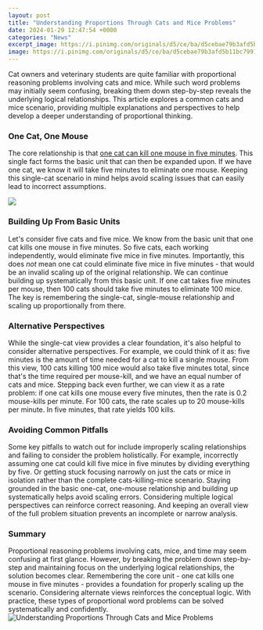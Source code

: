 ```yaml
---
layout: post
title: "Understanding Proportions Through Cats and Mice Problems"
date: 2024-01-29 12:47:54 +0000
categories: "News"
excerpt_image: https://i.pinimg.com/originals/d5/ce/ba/d5cebae79b3afd5b11bc7991b0a29e48.png
image: https://i.pinimg.com/originals/d5/ce/ba/d5cebae79b3afd5b11bc7991b0a29e48.png
---
```


Cat owners and veterinary students are quite familiar with proportional reasoning problems involving cats and mice. While such word problems may initially seem confusing, breaking them down step-by-step reveals the underlying logical relationships. This article explores a common cats and mice scenario, providing multiple explanations and perspectives to help develop a deeper understanding of proportional thinking.
### One Cat, One Mouse
The core relationship is that [one cat can kill one mouse in five minutes](https://yt.io.vn/collection/adkinson). This single fact forms the basic unit that can then be expanded upon. If we have one cat, we know it will take five minutes to eliminate one mouse. Keeping this single-cat scenario in mind helps avoid scaling issues that can easily lead to incorrect assumptions.

![](http://3.bp.blogspot.com/-pnLovBeZGEk/Tqc7xzpBfHI/AAAAAAAAAVc/Wj_d8eHLoZc/s1600/Left+Proportions.jpg)
### Building Up From Basic Units 
Let's consider five cats and five mice. We know from the basic unit that one cat kills one mouse in five minutes. So five cats, each working independently, would eliminate five mice in five minutes. Importantly, this does _not_ mean one cat could eliminate five mice in five minutes - that would be an invalid scaling up of the original relationship. 
We can continue building up systematically from this basic unit. If one cat takes five minutes per mouse, then 100 cats should take five minutes to eliminate 100 mice. The key is remembering the single-cat, single-mouse relationship and scaling up proportionally from there.
### Alternative Perspectives 
While the single-cat view provides a clear foundation, it's also helpful to consider alternative perspectives. For example, we could think of it as: five minutes is the amount of time needed for a cat to kill a single mouse. From this view, 100 cats killing 100 mice would also take five minutes total, since that's the time required per mouse-kill, and we have an equal number of cats and mice. 
Stepping back even further, we can view it as a rate problem: if one cat kills one mouse every five minutes, then the rate is 0.2 mouse-kills per minute. For 100 cats, the rate scales up to 20 mouse-kills per minute. In five minutes, that rate yields 100 kills.
### Avoiding Common Pitfalls
Some key pitfalls to watch out for include improperly scaling relationships and failing to consider the problem holistically. For example, incorrectly assuming one cat could kill five mice in five minutes by dividing everything by five. Or getting stuck focusing narrowly on just the cats or mice in isolation rather than the complete cats-killing-mice scenario. 
Staying grounded in the basic one-cat, one-mouse relationship and building up systematically helps avoid scaling errors. Considering multiple logical perspectives can reinforce correct reasoning. And keeping an overall view of the full problem situation prevents an incomplete or narrow analysis.
### Summary 
Proportional reasoning problems involving cats, mice, and time may seem confusing at first glance. However, by breaking the problem down step-by-step and maintaining focus on the underlying logical relationships, the solution becomes clear. Remembering the core unit - one cat kills one mouse in five minutes - provides a foundation for properly scaling up the scenario. Considering alternate views reinforces the conceptual logic. With practice, these types of proportional word problems can be solved systematically and confidently.
![Understanding Proportions Through Cats and Mice Problems](https://i.pinimg.com/originals/d5/ce/ba/d5cebae79b3afd5b11bc7991b0a29e48.png)